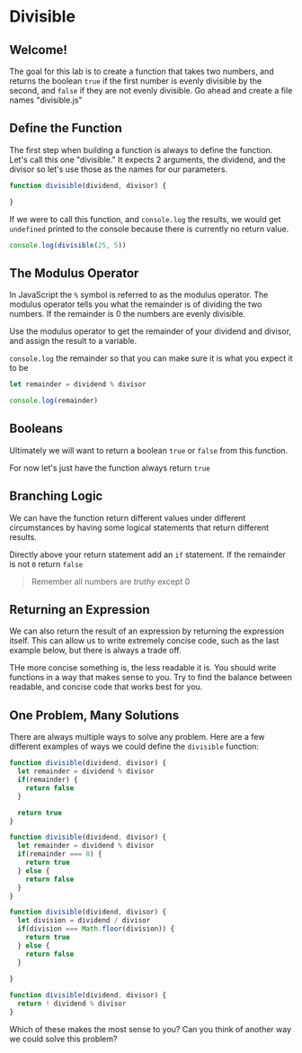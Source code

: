 # Divisible

## Welcome!

The goal for this lab is to create a function that takes two numbers, and returns the boolean `true` if the first number is evenly divisible by the second, and `false` if they are not evenly divisible. Go ahead and create a file names "divisible.js"

## Define the Function

The first step when building a function is always to define the function. Let's call this one "divisible." It expects 2 arguments, the dividend, and the divisor so let's use those as the names for our parameters.

```js
function divisible(dividend, divisor) {

}
```

If we were to call this function, and `console.log` the results, we would get `undefined` printed to the console because there is currently no return value.

```js
console.log(divisible(25, 5))
```

## The Modulus Operator 

In JavaScript the `%` symbol is referred to as the modulus operator. The modulus operator tells you what the remainder is of dividing the two numbers. If the remainder is 0 the numbers are evenly divisible.

Use the modulus operator to get the remainder of your dividend and divisor, and assign the result to a variable.

`console.log` the remainder so that you can make sure it is what you expect it to be

```js
let remainder = dividend % divisor

console.log(remainder)
```

## Booleans

Ultimately we will want to return a boolean `true` or `false` from this function.

For now let's just have the function always return `true`

## Branching Logic

We can have the function return different values under different circumstances by having some logical statements that return different results.

Directly above your return statement add an `if` statement. If the remainder is not `0` return `false`

> Remember all numbers are *truthy* except 0

## Returning an Expression

We can also return the result of an expression by returning the expression itself. This can allow us to write extremely concise code, such as the last example below, but there is always a trade off.

THe more concise something is, the less readable it is. You should write functions in a way that makes sense to you. Try to find the balance between readable, and concise code that works best for you.

## One Problem, Many Solutions

There are always multiple ways to solve any problem. Here are a few different examples of ways we could define the `divisible` function:

```js
function divisible(dividend, divisor) {
  let remainder = dividend % divisor
  if(remainder) {
    return false
  }

  return true
}

function divisible(dividend, divisor) {
  let remainder = dividend % divisor
  if(remainder === 0) {
    return true
  } else {
    return false
  }
}

function divisible(dividend, divisor) {
  let division = dividend / divisor
  if(division === Math.floor(division)) {
    return true
  } else {
    return false
  }
  
}

function divisible(dividend, divisor) {
  return ! dividend % divisor
}
```

Which of these makes the most sense to you?
Can you think of another way we could solve this problem?
